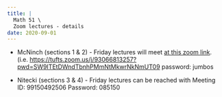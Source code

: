 ```yaml
---
title: |
  Math 51 \
  Zoom lectures - details
date: 2020-09-01
---
```


- McNinch (sections 1 & 2) - Friday lectures will meet [at this zoom
  link](https://tufts.zoom.us/j/93066813257?pwd=SW9ITEtDWndTbnhPMmNtMkwrNkNmUT09).
  (i.e.
  https://tufts.zoom.us/j/93066813257?pwd=SW9ITEtDWndTbnhPMmNtMkwrNkNmUT09
  password: jumbos

- Nitecki (sections 3 & 4) - Friday lectures can be reached with
  Meeting ID: 99150492506 Password: 085150
